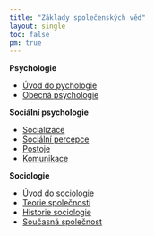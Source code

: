 ```yaml
---
title: "Základy společenských věd"
layout: single
toc: false
pm: true
---
```

**Psychologie**
- [Úvod do pychologie](/notes/school/social-sciences/introduction-to-psychology)
- [Obecná psychologie](/notes/school/social-sciences/general-psychology)

**Sociální psychologie**
- [Socializace](/notes/school/social-sciences/socialisation)
- [Sociální percepce](/notes/school/social-sciences/social-perception)
- [Postoje](/notes/school/social-sciences/opinions)
- [Komunikace](/notes/school/social-sciences/communication)

**Sociologie**
- [Úvod do sociologie](/notes/school/social-sciences/introduction-to-sociology)
- [Teorie společnosti](/notes/school/social-sciences/theories-of-society)
- [Historie sociologie](/notes/school/social-sciences/history-of-sociology)
- [Současná společnost](/notes/school/social-sciences/current-society)
